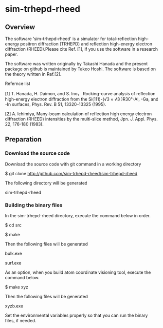 # sim-trhepd-rheed

## Overview

The software 'sim-trhepd-rheed' is a simulator for total-reflection high-energy positron diffraction (TRHEPD) and reflection high-energy electron diffraction (RHEED).Please cite Ref. [1], if you use the software in a research paper.

The software was written originally by Takashi Hanada and the present package on github is maintained by Takeo Hoshi. The software is based on the theory written in Ref.[2].

Refernce list

[1] T. Hanada, H. Daimon, and S. Ino， Rocking-curve analysis of reflection high-energy electron diffraction from the Si(111)-(√3 × √3 )R30°-Al, -Ga, and -In surfaces,  Phys. Rev. B 51, 13320–13325 (1995).

[2] A. Ichimiya, Many-beam calculation of reflection high energy electron diffraction (RHEED) intensities by the multi-slice method, Jpn. J. Appl. Phys. 22, 176-180 (1983).

## Preparation 

### Download the source code

Download the source code with git command in a working directory

$ git clone http://github.com/sim-trhepd-rheed/sim-trhepd-rheed

The following directory will be generated

sim-trhepd-rheed

### Building the binary files 

In the sim-trhepd-rheed directory, execute the command below in order.

$ cd src

$ make

Then the following files will be generated 

bulk.exe

surf.exe

As an option, when you build atom coordinate visioning tool, execute the command below. 

$ make xyz

Then the following files will be generated 

xyzb.exe

Set the environmental variables properly so that you can run the binary files, if needed.


